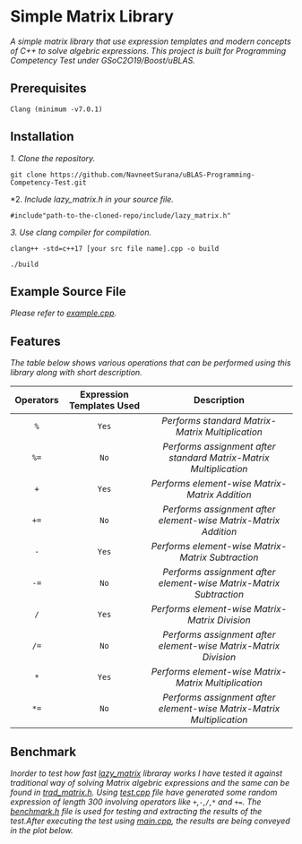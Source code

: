 
# Simple Matrix Library
 *A simple matrix library that use expression templates and modern concepts of C++ to solve algebric expressions. This project is built for Programming Competency Test under GSoC2O19/Boost/uBLAS.*
## Prerequisites
```
Clang (minimum -v7.0.1)
```
## Installation 
*1.  Clone the repository.*
```
git clone https://github.com/NavneetSurana/uBLAS-Programming-Competency-Test.git
```  
*2.  *Include lazy_matrix.h in your source file.*
```
#include"path-to-the-cloned-repo/include/lazy_matrix.h"
```  
*3. Use clang compiler for compilation.*
```
clang++ -std=c++17 [your src file name].cpp -o build
```
```
./build
```
## Example Source File
*Please refer to [example.cpp](example.cpp).*
## Features
*The table below shows various operations that can be performed using this library along with short description.*

| Operators | Expression Templates Used|Description|
|:---:|:--------------------------:|:-----------:|
| `%`  |   `Yes` | *Performs standard Matrix-Matrix Multiplication*|
| `%=` |   `No`  | *Performs assignment after standard Matrix-Matrix Multiplication*|
| `+`  |   `Yes` | *Performs element-wise Matrix-Matrix Addition*|
| `+=` |   `No`  | *Performs assignment after element-wise Matrix-Matrix Addition*|
| `-`  |   `Yes` | *Performs element-wise Matrix-Matrix Subtraction*|
| `-=` |   `No`  | *Performs assignment after element-wise Matrix-Matrix Subtraction*|
| `/`  |   `Yes` | *Performs element-wise Matrix-Matrix Division*|
| `/=` |   `No`  | *Performs assignment after element-wise Matrix-Matrix Division*|
| `*`  |   `Yes` | *Performs element-wise Matrix-Matrix Multiplication*|
| `*=` |   `No`  | *Performs assignment after element-wise Matrix-Matrix Multiplication*|
## Benchmark
*Inorder to test how fast [lazy_matrix](innclude/lazy_matrix.h) libraray works I have tested it against traditional way of solving Matrix algebric expressions and the same can be found in [trad_matrix.h](include/trad_matrix.h). Using [test.cpp](test.cpp) file have generated some random expression of length 300 involving operators like `+`,`-`,`/`,`*` and  `+=`. The [benchmark.h](include/benchmark.h) file is used for testing and extracting the results of the test.After executing the test using [main.cpp](main.cpp), the results are being conveyed in the plot below.*



